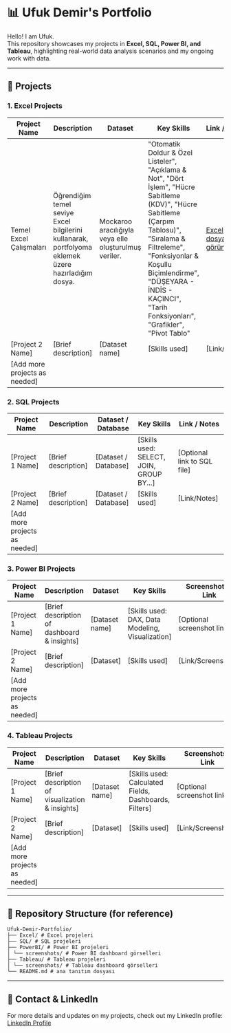 # 📊 Ufuk Demir's Portfolio

Hello! I am Ufuk.  
This repository showcases my projects in **Excel, SQL, Power BI, and Tableau**, highlighting real-world data analysis scenarios and my ongoing work with data.

---

## 🚀 Projects

### 1. Excel Projects
| Project Name | Description | Dataset | Key Skills | Link / Notes |
|--------------|-------------|---------|------------|--------------|
| Temel Excel Çalışmaları | Öğrendiğim temel seviye Excel bilgilerini kullanarak, portfolyoma eklemek üzere hazırladığım dosya. |  Mockaroo aracılığıyla veya elle oluşturulmuş veriler.   | "Otomatik Doldur & Özel Listeler", "Açıklama & Not", "Dört İşlem", "Hücre Sabitleme (KDV)", "Hücre Sabitleme (Çarpım Tablosu)", "Sıralama & Filtreleme", "Fonksiyonlar & Koşullu Biçimlendirme", "DÜŞEYARA - İNDİS - KAÇINCI", "Tarih Fonksiyonları", "Grafikler", "Pivot Tablo" | [Excel dosyasını görüntüle](https://github.com/ufukdemiir/Ufuk-Demir-Portfolio/blob/Excel/Temel%20Excel%20%C3%87al%C4%B1%C5%9Fmalar%C4%B1%20(Ufuk%20Demir).xlsx) |
| [Project 2 Name] | [Brief description] | [Dataset name] | [Skills used] | [Link/Notes] |
| [Add more projects as needed] | | | | |

### 2. SQL Projects
| Project Name | Description | Dataset / Database | Key Skills | Link / Notes |
|--------------|-------------|-----------------|------------|--------------|
| [Project 1 Name] | [Brief description] | [Dataset / Database] | [Skills used: SELECT, JOIN, GROUP BY...] | [Optional link to SQL file] |
| [Project 2 Name] | [Brief description] | [Dataset / Database] | [Skills used] | [Link/Notes] |
| [Add more projects as needed] | | | | |

### 3. Power BI Projects
| Project Name | Description | Dataset | Key Skills | Screenshots / Link |
|--------------|-------------|---------|------------|------------------|
| [Project 1 Name] | [Brief description of dashboard & insights] | [Dataset name] | [Skills used: DAX, Data Modeling, Visualization] | [Optional screenshot link] |
| [Project 2 Name] | [Brief description] | [Dataset] | [Skills used] | [Link/Screenshots] |
| [Add more projects as needed] | | | | |

### 4. Tableau Projects
| Project Name | Description | Dataset | Key Skills | Screenshots / Link |
|--------------|-------------|---------|------------|------------------|
| [Project 1 Name] | [Brief description of visualization & insights] | [Dataset name] | [Skills used: Calculated Fields, Dashboards, Filters] | [Optional screenshot link] |
| [Project 2 Name] | [Brief description] | [Dataset] | [Skills used] | [Link/Screenshots] |
| [Add more projects as needed] | | | | |

---
## 📁 Repository Structure (for reference)

```
Ufuk-Demir-Portfolio/
├── Excel/ # Excel projeleri
├── SQL/ # SQL projeleri
├── PowerBI/ # Power BI projeleri
│ └── screenshots/ # Power BI dashboard görselleri
├── Tableau/ # Tableau projeleri
│ └── screenshots/ # Tableau dashboard görselleri
└── README.md # ana tanıtım dosyası
```

---

## 🔗 Contact & LinkedIn
For more details and updates on my projects, check out my LinkedIn profile:  
[LinkedIn Profile](https://www.linkedin.com/in/ufukdemiir)
